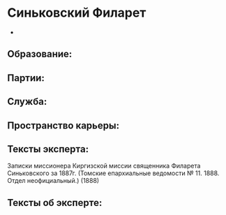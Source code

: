 # Синьковский Филарет 
 - 

## Образование:
## Партии:
## Служба:
## Пространство карьеры:
## Тексты эксперта:
Записки миссионера Киргизской миссии священника Филарета Синьковского за 1887г. (Томские епархиальные ведомости № 11. 1888. Отдел неофициальный.)  (1888) 
## Тексты об эксперте:
